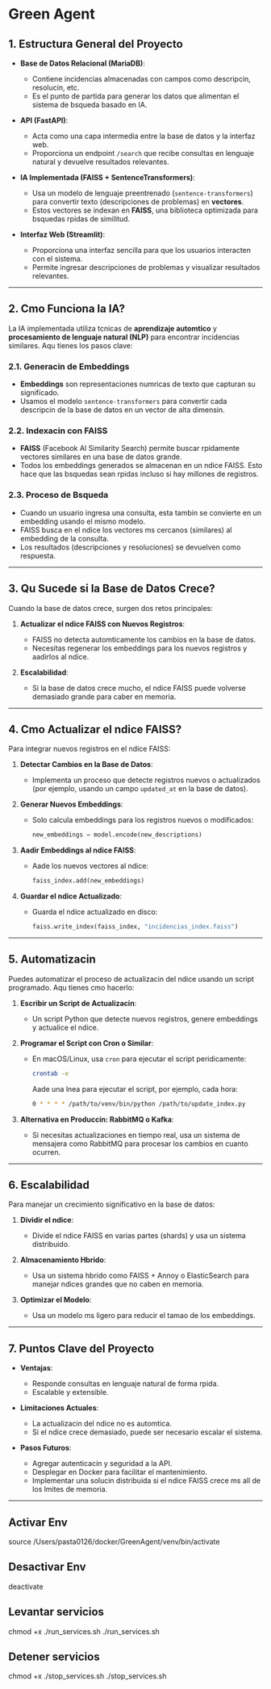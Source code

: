 # Green Agent

## **1. Estructura General del Proyecto**

- **Base de Datos Relacional (MariaDB)**:
  - Contiene incidencias almacenadas con campos como descripcin, resolucin, etc.
  - Es el punto de partida para generar los datos que alimentan el sistema de bsqueda basado en IA.

- **API (FastAPI)**:
  - Acta como una capa intermedia entre la base de datos y la interfaz web.
  - Proporciona un endpoint `/search` que recibe consultas en lenguaje natural y devuelve resultados relevantes.

- **IA Implementada (FAISS + SentenceTransformers)**:
  - Usa un modelo de lenguaje preentrenado (`sentence-transformers`) para convertir texto (descripciones de problemas) en **vectores**.
  - Estos vectores se indexan en **FAISS**, una biblioteca optimizada para bsquedas rpidas de similitud.

- **Interfaz Web (Streamlit)**:
  - Proporciona una interfaz sencilla para que los usuarios interacten con el sistema.
  - Permite ingresar descripciones de problemas y visualizar resultados relevantes.

---

## **2. Cmo Funciona la IA?**

La IA implementada utiliza tcnicas de **aprendizaje automtico** y **procesamiento de lenguaje natural (NLP)** para encontrar incidencias similares. Aqu tienes los pasos clave:

### **2.1. Generacin de Embeddings**

- **Embeddings** son representaciones numricas de texto que capturan su significado.
- Usamos el modelo `sentence-transformers` para convertir cada descripcin de la base de datos en un vector de alta dimensin.

### **2.2. Indexacin con FAISS**

- **FAISS** (Facebook AI Similarity Search) permite buscar rpidamente vectores similares en una base de datos grande.
- Todos los embeddings generados se almacenan en un ndice FAISS. Esto hace que las bsquedas sean rpidas incluso si hay millones de registros.

### **2.3. Proceso de Bsqueda**

- Cuando un usuario ingresa una consulta, esta tambin se convierte en un embedding usando el mismo modelo.
- FAISS busca en el ndice los vectores ms cercanos (similares) al embedding de la consulta.
- Los resultados (descripciones y resoluciones) se devuelven como respuesta.

---

## **3. Qu Sucede si la Base de Datos Crece?**

Cuando la base de datos crece, surgen dos retos principales:

1. **Actualizar el ndice FAISS con Nuevos Registros**:
   - FAISS no detecta automticamente los cambios en la base de datos.
   - Necesitas regenerar los embeddings para los nuevos registros y aadirlos al ndice.

2. **Escalabilidad**:
   - Si la base de datos crece mucho, el ndice FAISS puede volverse demasiado grande para caber en memoria.

---

## **4. Cmo Actualizar el ndice FAISS?**

Para integrar nuevos registros en el ndice FAISS:

1. **Detectar Cambios en la Base de Datos**:
   - Implementa un proceso que detecte registros nuevos o actualizados (por ejemplo, usando un campo `updated_at` en la base de datos).

2. **Generar Nuevos Embeddings**:
   - Solo calcula embeddings para los registros nuevos o modificados:

     ```python
     new_embeddings = model.encode(new_descriptions)
     ```

3. **Aadir Embeddings al ndice FAISS**:
   - Aade los nuevos vectores al ndice:

     ```python
     faiss_index.add(new_embeddings)
     ```

4. **Guardar el ndice Actualizado**:
   - Guarda el ndice actualizado en disco:

     ```python
     faiss.write_index(faiss_index, "incidencias_index.faiss")
     ```

---

## **5. Automatizacin**

Puedes automatizar el proceso de actualizacin del ndice usando un script programado. Aqu tienes cmo hacerlo:

1. **Escribir un Script de Actualizacin**:
   - Un script Python que detecte nuevos registros, genere embeddings y actualice el ndice.

2. **Programar el Script con Cron o Similar**:

   - En macOS/Linux, usa `cron` para ejecutar el script peridicamente:

     ```bash
     crontab -e
     ```

     Aade una lnea para ejecutar el script, por ejemplo, cada hora:

     ```bash
     0 * * * * /path/to/venv/bin/python /path/to/update_index.py
     ```

3. **Alternativa en Produccin: RabbitMQ o Kafka**:
   - Si necesitas actualizaciones en tiempo real, usa un sistema de mensajera como RabbitMQ para procesar los cambios en cuanto ocurren.

---

## **6. Escalabilidad**

Para manejar un crecimiento significativo en la base de datos:

1. **Dividir el ndice**:
   - Divide el ndice FAISS en varias partes (shards) y usa un sistema distribuido.

2. **Almacenamiento Hbrido**:
   - Usa un sistema hbrido como FAISS + Annoy o ElasticSearch para manejar ndices grandes que no caben en memoria.

3. **Optimizar el Modelo**:
   - Usa un modelo ms ligero para reducir el tamao de los embeddings.

---

## **7. Puntos Clave del Proyecto**

- **Ventajas**:
  - Responde consultas en lenguaje natural de forma rpida.
  - Escalable y extensible.

- **Limitaciones Actuales**:
  - La actualizacin del ndice no es automtica.
  - Si el ndice crece demasiado, puede ser necesario escalar el sistema.

- **Pasos Futuros**:
  - Agregar autenticacin y seguridad a la API.
  - Desplegar en Docker para facilitar el mantenimiento.
  - Implementar una solucin distribuida si el ndice FAISS crece ms all de los lmites de memoria.

---

## Activar Env

   source /Users/pasta0126/docker/GreenAgent/venv/bin/activate

## Desactivar Env

   deactivate

## Levantar servicios

   chmod +x ./run_services.sh
   ./run_services.sh

## Detener servicios

   chmod +x ./stop_services.sh
   ./stop_services.sh
